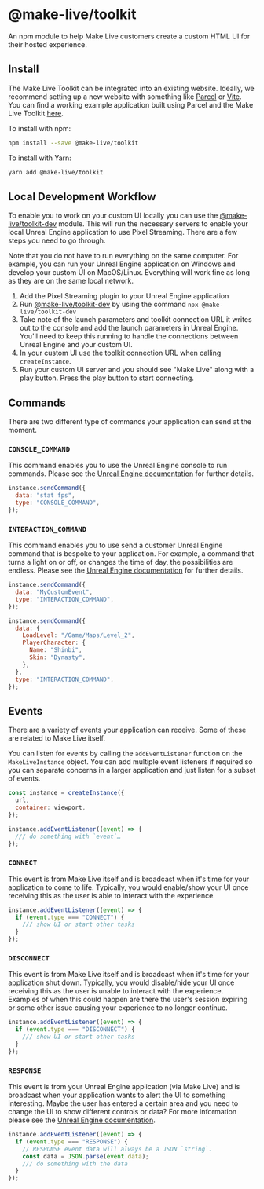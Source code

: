 # @make-live/toolkit

An npm module to help Make Live customers create a custom HTML UI for their hosted experience.

## Install

The Make Live Toolkit can be integrated into an existing website. Ideally, we recommend setting up a new website with something like [Parcel](https://parceljs.org) or [Vite](https://vitejs.dev). You can find a working example application built using Parcel and the Make Live Toolkit [here](./examples/toolkit-example).

To install with npm:

```sh
npm install --save @make-live/toolkit
```

To install with Yarn:

```sh
yarn add @make-live/toolkit
```

## Local Development Workflow

To enable you to work on your custom UI locally you can use the [@make-live/toolkit-dev](../make-live-toolkit-dev) module. This will run the necessary servers to enable your local Unreal Engine application to use Pixel Streaming. There are a few steps you need to go through.

Note that you do not have to run everything on the same computer. For example, you can run your Unreal Engine application on Windows and develop your custom UI on MacOS/Linux. Everything will work fine as long as they are on the same local network.

1. Add the Pixel Streaming plugin to your Unreal Engine application
1. Run [@make-live/toolkit-dev](../make-live-toolkit-dev) by using the command `npx @make-live/toolkit-dev`
1. Take note of the launch parameters and toolkit connection URL it writes out to the console and add the launch parameters in Unreal Engine. You'll need to keep this running to handle the connections between Unreal Engine and your custom UI.
1. In your custom UI use the toolkit connection URL when calling `createInstance`.
1. Run your custom UI server and you should see "Make Live" along with a play button. Press the play button to start connecting.

## Commands

There are two different type of commands your application can send at the moment.

### `CONSOLE_COMMAND`

This command enables you to use the Unreal Engine console to run commands. Please see the [Unreal Engine documentation](https://docs.unrealengine.com/5.0/en-US/customizing-the-player-web-page-in-unreal-engine/#usingtheemitcommandfunction) for further details.

```js
instance.sendCommand({
  data: "stat fps",
  type: "CONSOLE_COMMAND",
});
```

### `INTERACTION_COMMAND`

This command enables you to use send a customer Unreal Engine command that is bespoke to your application. For example, a command that turns a light on or off, or changes the time of day, the possibilities are endless. Please see the [Unreal Engine documentation](https://docs.unrealengine.com/5.0/en-US/customizing-the-player-web-page-in-unreal-engine/#usingtheemituiinteractionfunction) for further details.

```js
instance.sendCommand({
  data: "MyCustomEvent",
  type: "INTERACTION_COMMAND",
});

instance.sendCommand({
  data: {
    LoadLevel: "/Game/Maps/Level_2",
    PlayerCharacter: {
      Name: "Shinbi",
      Skin: "Dynasty",
    },
  },
  type: "INTERACTION_COMMAND",
});
```

## Events

There are a variety of events your application can receive. Some of these are related to Make Live itself.

You can listen for events by calling the `addEventListener` function on the `MakeLiveInstance` object. You can add multiple event listeners if required so you can separate concerns in a larger application and just listen for a subset of events.

```js
const instance = createInstance({
  url,
  container: viewport,
});

instance.addEventListener((event) => {
  /// do something with `event`…
});
```

### `CONNECT`

This event is from Make Live itself and is broadcast when it's time for your application to come to life. Typically, you would enable/show your UI once receiving this as the user is able to interact with the experience.

```js
instance.addEventListener((event) => {
  if (event.type === "CONNECT") {
    /// show UI or start other tasks
  }
});
```

### `DISCONNECT`

This event is from Make Live itself and is broadcast when it's time for your application shut down. Typically, you would disable/hide your UI once receiving this as the user is unable to interact with the experience. Examples of when this could happen are there the user's session expiring or some other issue causing your experience to no longer continue.

```js
instance.addEventListener((event) => {
  if (event.type === "DISCONNECT") {
    /// show UI or start other tasks
  }
});
```

### `RESPONSE`

This event is from your Unreal Engine application (via Make Live) and is broadcast when your application wants to alert the UI to something interesting. Maybe the user has entered a certain area and you need to change the UI to show different controls or data? For more information please see the [Unreal Engine documentation](https://docs.unrealengine.com/5.0/en-US/customizing-the-player-web-page-in-unreal-engine/#communicatingfromue4totheplayerpage).

```js
instance.addEventListener((event) => {
  if (event.type === "RESPONSE") {
    // RESPONSE event data will always be a JSON `string`.
    const data = JSON.parse(event.data);
    /// do something with the data
  }
});
```
